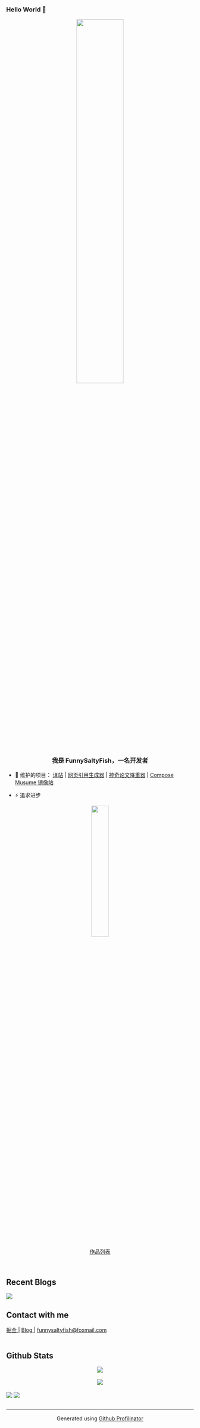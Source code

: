 ### Hello World 👋

<div align="center">
<img src="https://rishavanand.github.io/static/images/greetings.gif" align="center" style="width: 50%" />
</div>  
  

### <div align="center">我是 FunnySaltyFish，一名开发者 </div>  
  

- 🔭 维护的项目： [译站](https://www.funnysaltyfish.fun/trans/?source=github) | [网页引用生成器](https://web.funnysaltyfish.fun/link2ref?source=github) | [神奇论文降重器](https://web.funnysaltyfish.fun/jc?source=github) | [Compose Musume 镜像站](https://compose.funnysaltyfish.fun?source=github)

- ⚡ 追求进步

<div align="center">
<img src="https://github.com/FunnySaltyFish/FunnySaltyFish/assets/46063434/61710a97-6b05-4085-8276-72eba29b186f" align="center" style="width: 30%" />
  <p><a href="https://web.funnysaltyfish.fun/" target="_blank">作品列表</a></p>
</div>  

<br/>  

## Recent Blogs
[![](https://github-readme-juejin-recent-article-flywith24.vercel.app/juejin?id=2673613109214333&limit=5)](https://juejin.cn/user/2673613109214333/posts)


## Contact with me  
<div align="left">
<a href="https://juejin.cn/user/2673613109214333" target="_blank">
掘金
</a>  
|
<a href="https://blog.funnysaltyfish.fun/" target="_blank">
Blog
</a>  
|
<a href="mailto://funnysaltyfish@foxmail.com" target="_blank">
funnysaltyfish@foxmail.com
</a>  
</div>  
<br/>  


## Github Stats  
<div align="center"><img src="https://github-readme-stats.vercel.app/api?username=FunnySaltyFish&show_icons=true&theme=prussian" align="center" /></div>
<br/>
<div align="center"><img src="https://github-readme-stats.vercel.app/api/top-langs/?username=FunnySaltyFish&layout=compact" align="center" /></div>

<br/>  

<div align="left">
<img src="https://komarev.com/ghpvc/?username=FunnySaltyFish&&style=flat-square" align="center" />
<a href="https://web.funnysaltyfish.fun/" target="_blank" style="display: inline-block;">
                <img
                    src="https://img.shields.io/badge/Donate-Buy%20Me%20A%20Coffee-orange.svg?style=flat-square" 
                    align="center"
                />
           </a>
</div>  
            
<br />

----
<div align="center">Generated using <a href="https://profilinator.rishav.dev/" target="_blank">Github Profilinator</a></div>

<!--
**FunnySaltyFish/FunnySaltyFish** is a ✨ _special_ ✨ repository because its `README.md` (this file) appears on your GitHub profile.

Here are some ideas to get you started:

- 🔭 I’m currently working on ...
- 🌱 I’m currently learning ...
- 👯 I’m looking to collaborate on ...
- 🤔 I’m looking for help with ...
- 💬 Ask me about ...
- 📫 How to reach me: ...
- 😄 Pronouns: ...
- ⚡ Fun fact: ...
-->
